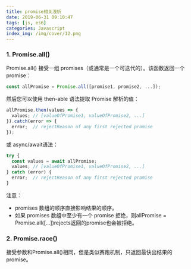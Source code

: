 ```yaml
---
title: promise相关浅析
date: 2019-06-31 09:10:47
tags: [js, es6]
categories: Javascript
index_img: /img/cover/12.png
---
```


### 1. Promise.all()
Promise.all() 接受一组 promises（或通常是一个可迭代的）。该函数返回一个 promise：

```javascript
const allPromise = Promise.all([promise1, promise2, ...]);
```
然后您可以使用 then-able 语法提取 Promise 解析的值：


```javascript
allPromise.then(values => {
  values; // [valueOfPromise1, valueOfPromise2, ...]
}).catch(error => {
  error;  // rejectReason of any first rejected promise
});
```
或 async/await语法：


```javascript
try {
  const values = await allPromise;
  values; // [valueOfPromise1, valueOfPromise2, ...]
} catch (error) {
  error;  // rejectReason of any first rejected promise
}
```

注意：
* promises 数组的顺序直接影响结果的顺序。
* 如果 promises 数组中至少有一个 promise 拒绝，则allPromise = Promise.all([...])rejects返回的promise也会被拒绝。

### 2. Promise.race()
接受参数和Promise.all()相同，但是类似赛跑机制，只返回最快出结果的promise。
